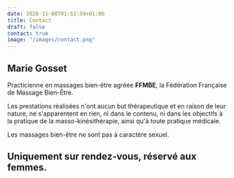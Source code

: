 ```yaml
---
date: 2020-11-08T01:52:59+01:00
title: Contact
draft: false
contact: true
image: "/images/contact.png"
---
```


## Marie Gosset

Practicienne en massages bien-être agréée **FFMBE**, la Fédération Française de Massage Bien-Être.

Les prestations réalisées n'ont aucun but thérapeutique et en raison de leur nature, ne s'apparentent en rien, 
ni dans le contenu, ni dans les objectifs à la pratique de la masso-kinésithérapie, ainsi qu'à toute pratique médicale.

Les massages bien-être ne sont pas à caractère sexuel.  


## Uniquement sur rendez-vous, réservé aux femmes.